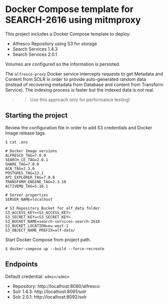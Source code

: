 # Docker Compose template for SEARCH-2616 using mitmproxy

This project includes a Docker Compose template to deploy:

* Alfresco Repository using S3 for storage
* Search Services 1.4.3
* Search Services 2.0.1

Volumes are configured so the information is persisted.

The `alfresco-proxy` Docker service intercepts requests to get Metadata and Content from SOLR in order to provide auto-generated random data (instead of recovering metadata from Database and content from Transform Service). The indexing process is faster but the indexed data is not real.

>> Use this approach only for performance testing!

## Starting the project

Review the configuration file in order to add S3 credentials and Docker Image release tags.

```
$ cat .env

# Docker Image versions
ALFRESCO_TAG=7.0.0
SEARCH_CE_TAG=2.0.1
SHARE_TAG=7.0.0
ACA_TAG=2.3.0
POSTGRES_TAG=13.1
API_EXPLORER_TAG=7.0.0
TRANSFORM_ENGINE_TAG=2.3.10
ACTIVEMQ_TAG=5.16.1

# Server properties
SERVER_NAME=localhost

# S3 Repository Bucket for alf_data folder
S3_ACCESS_KEY=<S3_ACCESS_KEY>
S3_SECRET_KEY=<S3_SECRET_KEY>
S3_BUCKET_NAME=search-services-search-2616
S3_BUCKET_LOCATION=eu-west-1
S3_OBJECT_NAME_PREFIX=alf-data/
```

Start Docker Compose from project path.

```
$ docker-compose up --build --force-recreate
```

## Endpoints

Default credential: `admin/admin`

* Repository: http://localhost:8080/alfresco
* Solr 1.4.3: http://localhost:8091/solr
* Solr 2.0.1: http://localhost:8092/solr
